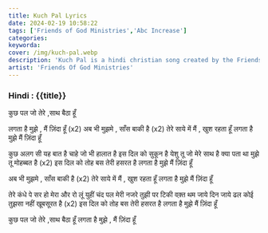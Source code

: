 ```yaml
---
title: Kuch Pal Lyrics
date: 2024-02-19 10:58:22
tags: ['Friends of God Ministries','Abc Increase']
categories:
keyworda:
cover: /img/kuch-pal.webp
description: 'Kuch Pal is a hindi christian song created by the Friends Of God Ministries & Abc Increase'
artist: 'Friends Of God Ministries'
---
```

### Hindi : {{title}}
कुछ पल जो तेरे ,साथ बैठा हूँ

लगता है मुझे , मैं ज़िंदा हूँ
(x2)
अब भी मुझमे , साँस बाकी है (x2)
तेरे साये में मैं , खुश रहता हूँ
लगता है मुझे मैं ज़िंदा हूँ

कुछ अलग सी यह बात है
चाहे जो भी हालात है
इस दिल को सुकून है
येशु तू जो मेरे साथ है
क्या पता था मुझे तू मोहब्बत है (x2)
इस दिल को तोह बस तेरी हसरत है
लगता है मुझे मैं ज़िंदा हूँ

अब भी मुझमे , साँस बाकी है (x2)
तेरे साये में मैं , खुश रहता हूँ
लगता है मुझे मैं ज़िंदा हूँ

तेरे कंधे पे सर हो मेरा
और रो लूं युहीं चंद पल
मेरी नजरे तुझी पर टिकी
वक़्त थम जाये दिन जाये ढल
कोई तुझसा नहीं खूबसूरत है (x2)
इस दिल को तोह बस तेरी हसरत है
लगता है मुझे मैं ज़िंदा हूँ

कुछ पल जो तेरे ,साथ बैठा हूँ
लगता है मुझे , मैं ज़िंदा हूँ
